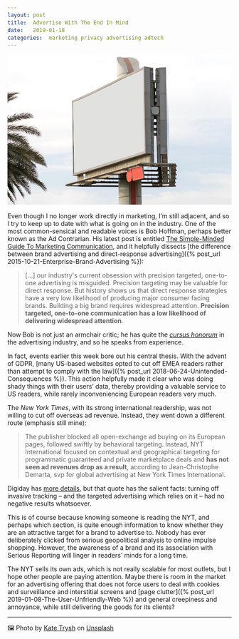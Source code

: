 ```yaml
---
layout: post
title:  Advertise With The End In Mind 
date:   2019-01-18 
categories:  marketing privacy advertising adtech 
---
```


![A blank billboard](/images/unknown_filename.9.png)

Even though I no longer work directly in marketing, I’m still adjacent, and so I try to keep up to date with what is going on in the industry. One of the most common-sensical and readable voices is Bob Hoffman, perhaps better known as the Ad Contrarian. His latest post is entitled [The Simple-Minded Guide To Marketing Communication](http://adcontrarian.blogspot.com/2019/01/the-simple-minded-guide-to-marketing.html), and it helpfully dissects [the difference between brand advertising and direct-response advertising]({% post_url 2015-10-21-Enterprise-Brand-Advertising %}):

> \[…\] our industry's current obsession with precision targeted, one-to-one advertising is misguided. Precision targeting may be valuable for direct response. But history shows us that direct response strategies have a very low likelihood of producing major consumer facing brands. Building a big brand requires widespread attention. **Precision targeted, one-to-one communication has a low likelihood of delivering widespread attention**.

Now Bob is not just an armchair critic; he has quite the [*cursus honorum*](https://www.bobhoffmanswebsite.com) in the advertising industry, and so he speaks from experience.

In fact, events earlier this week bore out his central thesis. With the advent of GDPR, [many US-based websites opted to cut off EMEA readers rather than attempt to comply with the law]({% post_url 2018-06-24-Unintended-Consequences %}). This action helpfully made it clear who was doing shady things with their users’ data, thereby providing a valuable service to US readers, while rarely inconveniencing European readers very much.

The *New York Times*, with its strong international readership, was not willing to cut off overseas ad revenue. Instead, they went down a different route (emphasis still mine):

> The publisher blocked all open-exchange ad buying on its European pages, followed swiftly by behavioral targeting. Instead, NYT International focused on contextual and geographical targeting for programmatic guaranteed and private marketplace deals and **has not seen ad revenues drop as a result**, according to Jean-Christophe Demarta, svp for global advertising at New York Times International.

Digiday has [more details](https://digiday.com/media/new-york-times-gdpr-cut-off-ad-exchanges-europe-ad-revenue/), but that quote has the salient facts: turning off invasive tracking – and the targeted advertising which relies on it – had no negative results whatsoever.

This is of course because knowing someone is reading the NYT, and perhaps which section, is quite enough information to know whether they are an attractive target for a brand to advertise to. Nobody has ever deliberately clicked from serious geopolitical analysis to online impulse shopping. However, the awareness of a brand and its association with Serious Reporting will linger in readers’ minds for a long time.

The NYT sells its own ads, which is not really scalable for most outlets, but I hope other people are paying attention. Maybe there is room in the market for an advertising offering that does not force users to deal with cookies and surveillance and interstitial screens and [page clutter]({% post_url 2019-01-08-The-User-Unfriendly-Web %}) and general creepiness and annoyance, while still delivering the goods for its clients?

***

🖼️ Photo by [Kate Trysh](http://trysh.photo) on [Unsplash](http://www.unsplash.com)

